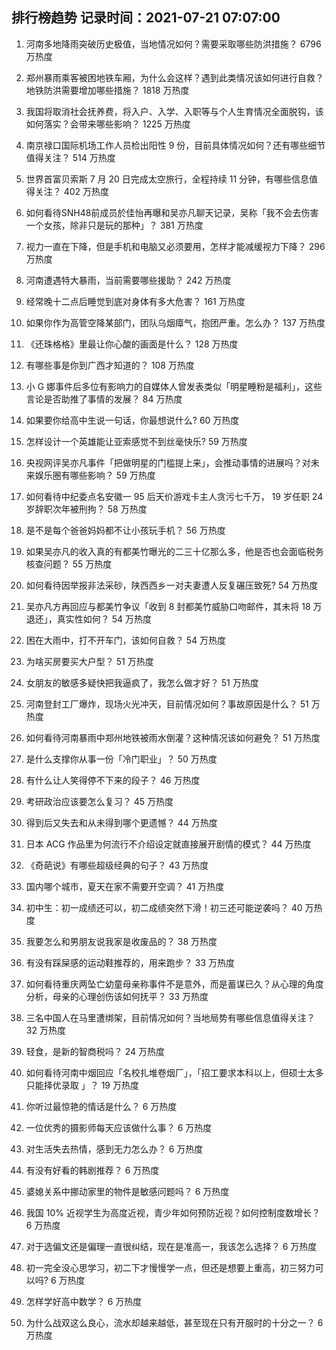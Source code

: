 
## 排行榜趋势 记录时间：2021-07-21 07:07:00
  
  1. 河南多地降雨突破历史极值，当地情况如何？需要采取哪些防洪措施？ 6796 万热度
    
  2. 郑州暴雨乘客被困地铁车厢，为什么会这样？遇到此类情况该如何进行自救？地铁防洪需要增加哪些措施？ 1818 万热度
    
  3. 我国将取消社会抚养费，将入户、入学、入职等与个人生育情况全面脱钩，该如何落实？会带来哪些影响？ 1225 万热度
    
  4. 南京禄口国际机场工作人员检出阳性 9 份，目前具体情况如何？还有哪些细节值得关注？ 514 万热度
    
  5. 世界首富贝索斯 7 月 20 日完成太空旅行，全程持续 11 分钟，有哪些信息值得关注？ 402 万热度
    
  6. 如何看待SNH48前成员於佳怡再曝和吴亦凡聊天记录，吴称「我不会去伤害一个女孩，除非只是玩的那种」？ 381 万热度
    
  7. 视力一直在下降，但是手机和电脑又必须要用，怎样才能减缓视力下降？ 296 万热度
    
  8. 河南遭遇特大暴雨，当前需要哪些援助？ 242 万热度
    
  9. 经常晚十二点后睡觉到底对身体有多大危害？ 161 万热度
    
  10. 如果你作为高管空降某部门，团队乌烟瘴气，抱团严重。怎么办？ 137 万热度
    
  11. 《还珠格格》里最让你心酸的画面是什么？ 128 万热度
    
  12. 有哪些事是你到广西才知道的？ 108 万热度
    
  13. 小 G 娜事件后多位有影响力的自媒体人曾发表类似「明星睡粉是福利」，这些言论是否助推了事情的发展？ 84 万热度
    
  14. 如果要你给高中生说一句话，你最想说什么? 60 万热度
    
  15. 怎样设计一个英雄能让亚索感觉不到丝毫快乐? 59 万热度
    
  16. 央视网评吴亦凡事件「把做明星的门槛提上来」，会推动事情的进展吗？对未来娱乐圈有哪些影响？ 59 万热度
    
  17. 如何看待中纪委点名安徽一 95 后天价游戏卡主人贪污七千万， 19 岁任职 24 岁辞职次年被刑拘？ 58 万热度
    
  18. 是不是每个爸爸妈妈都不让小孩玩手机？ 56 万热度
    
  19. 如果吴亦凡的收入真的有都美竹曝光的二三十亿那么多，他是否也会面临税务核查问题？ 55 万热度
    
  20. 如何看待因举报非法采砂，陕西西乡一对夫妻遭人反复碾压致死? 54 万热度
    
  21. 吴亦凡方再回应与都美竹争议「收到 8 封都美竹威胁口吻邮件，其未将 18 万退还」，真实性如何？ 54 万热度
    
  22. 困在大雨中，打不开车门，该如何自救？ 54 万热度
    
  23. 为啥买房要买大户型？ 51 万热度
    
  24. 女朋友的敏感多疑快把我逼疯了，我怎么做才好？ 51 万热度
    
  25. 河南登封工厂爆炸，现场火光冲天，目前情况如何？事故原因是什么？ 51 万热度
    
  26. 如何看待河南暴雨中郑州地铁被雨水倒灌？这种情况该如何避免？ 51 万热度
    
  27. 是什么支撑你从事一份「冷门职业」？ 50 万热度
    
  28. 有什么让人笑得停不下来的段子？ 46 万热度
    
  29. 考研政治应该要怎么复习？ 45 万热度
    
  30. 得到后又失去和从未得到哪个更遗憾？ 44 万热度
    
  31. 日本 ACG 作品里为何流行不介绍设定就直接展开剧情的模式？ 44 万热度
    
  32. 《奇葩说》有哪些超级经典的句子？ 43 万热度
    
  33. 国内哪个城市，夏天在家不需要开空调？ 41 万热度
    
  34. 初中生：初一成绩还可以，初二成绩突然下滑！初三还可能逆袭吗？ 40 万热度
    
  35. 我要怎么和男朋友说我家是收废品的？ 38 万热度
    
  36. 有没有踩屎感的运动鞋推荐的，用来跑步？ 33 万热度
    
  37. 如何看待重庆两坠亡幼童母亲称事件不是意外，而是蓄谋已久？从心理的角度分析，母亲的心理创伤该如何抚平？ 33 万热度
    
  38. 三名中国人在马里遭绑架，目前情况如何？当地局势有哪些信息值得关注？ 32 万热度
    
  39. 轻食，是新的智商税吗？ 24 万热度
    
  40. 如何看待河南中烟回应「名校扎堆卷烟厂」，「招工要求本科以上，但硕士太多只能择优录取 」？ 19 万热度
    
  41. 你听过最惊艳的情话是什么？ 6 万热度
    
  42. 一位优秀的摄影师每天应该做什么事？ 6 万热度
    
  43. 对生活失去热情，感到无力怎么办？ 6 万热度
    
  44. 有没有好看的韩剧推荐？ 6 万热度
    
  45. 婆媳关系中挪动家里的物件是敏感问题吗？ 6 万热度
    
  46. 我国 10% 近视学生为高度近视，青少年如何预防近视？如何控制度数增长？ 6 万热度
    
  47. 对于选偏文还是偏理一直很纠结，现在是准高一，我该怎么选择？ 6 万热度
    
  48. 初一完全没心思学习，初二下才慢慢学一点，但还是想要上重高，初三努力可以吗? 6 万热度
    
  49. 怎样学好高中数学？ 6 万热度
    
  50. 为什么战双这么良心，流水却越来越低，甚至现在只有开服时的十分之一？ 6 万热度
    